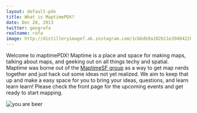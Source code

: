 ```yaml
---
layout: default-pdx
title: What is MaptimePDX?
date: Dec 28, 2013
twitter: geografa
realname: rafa
image: http://distilleryimage7.ak.instagram.com/1cb6db9a102b11e3940422000aa80010_7.jpg
---
```


Welcome to maptimePDX! Maptime is a place and space for making maps, talking about maps, and geeking out on all things techy and spatial. Maptime was borne out of the [MaptimeSF group](http://maptimesf.tumblr.com/) as a way to get map nerds together and just hack out some ideas not yet realized. We aim to keep that up and make a easy space for you to bring your ideas, questions, and learn learn learn! Please check the front page for the upcoming events and get ready to start mapping.

![you are beer](http://distilleryimage7.ak.instagram.com/1cb6db9a102b11e3940422000aa80010_7.jpg)